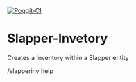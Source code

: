 
[![Poggit-CI](https://poggit.pmmp.io/ci.badge/Fidget-Dev/Slapper-Invetory/SlapperInventory)](https://poggit.pmmp.io/ci/Fidget-Dev/Slapper-Invetory/SlapperInventory)


# Slapper-Invetory
Creates a Inventory within a Slapper entity

/slapperinv help
